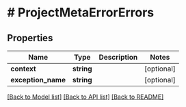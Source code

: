 # # ProjectMetaErrorErrors

## Properties

Name | Type | Description | Notes
------------ | ------------- | ------------- | -------------
**context** | **string** |  | [optional] 
**exception_name** | **string** |  | [optional] 

[[Back to Model list]](../../README.md#documentation-for-models) [[Back to API list]](../../README.md#documentation-for-api-endpoints) [[Back to README]](../../README.md)


